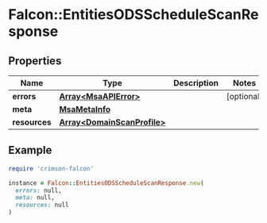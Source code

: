 # Falcon::EntitiesODSScheduleScanResponse

## Properties

| Name | Type | Description | Notes |
| ---- | ---- | ----------- | ----- |
| **errors** | [**Array&lt;MsaAPIError&gt;**](MsaAPIError.md) |  | [optional] |
| **meta** | [**MsaMetaInfo**](MsaMetaInfo.md) |  |  |
| **resources** | [**Array&lt;DomainScanProfile&gt;**](DomainScanProfile.md) |  |  |

## Example

```ruby
require 'crimson-falcon'

instance = Falcon::EntitiesODSScheduleScanResponse.new(
  errors: null,
  meta: null,
  resources: null
)
```

